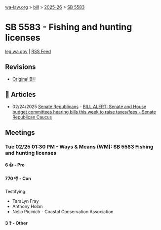 [wa-law.org](/) > [bill](/bill/) > [2025-26](/bill/2025-26/) > [SB 5583](/bill/2025-26/sb/5583/)

# SB 5583 - Fishing and hunting licenses
[leg.wa.gov](https://app.leg.wa.gov/billsummary?BillNumber=5583&Year=2025&Initiative=false) | [RSS Feed](./rss.xml)

## Revisions
* [Original Bill](1/)

## 📰 Articles
* 02/24/2025 [Senate Republicans](/org/senate_republicans/) - [BILL ALERT: Senate and House budget committees hearing bills this week to raise taxes/fees - Senate Republican Caucus](https://src.wastateleg.org/blog/bill-alert-senate-house-budget-committees-hearing-bills-week-raise-taxes-fees/#:~:text=SB%205583)

## Meetings
### Tue 02/25 01:30 PM - Ways & Means (WM): SB 5583 Fishing and hunting licenses
#### 6 👍 - Pro

#### 770 👎 - Con
Testifying:
* TaraLyn Fray
* Anthony Holan
* Nello Picinich - Coastal Conservation Association

#### 3 ❓ - Other

